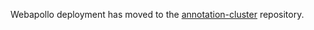Webapollo deployment has moved to the [annotation-cluster](https://github.com/NBISweden/annotation-cluster/) repository.
